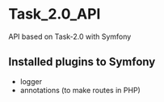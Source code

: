 # Task_2.0_API
API based on Task-2.0 with Symfony

## Installed plugins to Symfony
- logger
- annotations (to make routes in PHP)